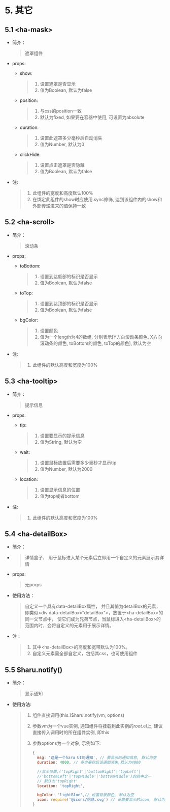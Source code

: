 # 5. 其它

## 5.1 &lt;ha-mask>

- 简介：

  > 遮罩组件

- props:

  - show:

    > 1. 设置遮罩是否显示
    > 2. 值为Boolean, 默认为false

  - position:

    > 1. 与css的position一致
    > 2. 默认为fixed, 如果要在容器中使用, 可设置为absolute

  - duration:

    > 1. 设置此遮罩多少毫秒后自动消失
    > 2. 值为Number, 默认为0

  - clickHide:

    > 1. 设置点击遮罩是否隐藏
    > 2. 值为Boolean, 默认为false

- 注: 

  > 1. 此组件的宽度和高度默认100%
  > 2. 在绑定此组件的show时应使用.sync修饰, 达到该组件内的show和外部传递进来的值保持一致

## 5.2 &lt;ha-scroll>

- 简介：

  > 滚动条

- props:

  - toBottom:

    > 1. 设置到达低部的标识是否显示
    > 2. 值为Boolean, 默认为false

  - toTop:

    > 1. 设置到达顶部的标识是否显示
    > 2. 值为Boolean, 默认为false

  - bgColor:

    > 1. 设置颜色
    > 2. 值为一个length为4的数组, 分别表示[Y方向滚动条颜色, X方向滚动条的颜色, toBottom的颜色, toTop的颜色], 默认为空

- 注:

  > 1. 此组件的默认高度和宽度为100%

## 5.3 &lt;ha-tooltip>

- 简介：

  > 提示信息

- props:

  - tip:

    > 1. 设置要显示的提示信息
    > 2. 值为String, 默认为空

  - wait:

    > 1. 设置鼠标放置后需要多少毫秒才显示tip
    > 2. 值为Number, 默认为2000

  - location:

    > 1. 设置显示信息的位置
    > 2. 值为top或者bottom

- 注:

  > 1. 此组件的默认高度和宽度为100%

## 5.4 &lt;ha-detailBox>

- 简介：
- 
  > 详情盒子， 用于鼠标进入某个元素后立即用一个自定义的元素展示其详情

- props:
  
  > 无porps

- 使用方法：

  >  自定义一个具有data-detailBox属性， 并且其值为detailBox的元素，即类似&lt;div data-detailBox="detailBox">，放置于&lt;ha-detailBox>的同一父节点中， 使它们成为兄弟节点，当鼠标进入&lt;ha-detailBox>的范围内时，会将自定义的元素用于展示详情。

- 注：

  > 1. 其中&lt;ha-detailBox>的高度和宽带默认为100%。
  > 2. 自定义元素需全部自定义，包括其css，也可使用组件

## 5.5 $haru.notify()

- 简介：

  > 显示通知

- 使用方法:

  > 1. 组件直接调用(this.)$haru.notify(vm, options)
  >
  > 2. 参数vm为一个vue实例, 通知组件将挂载到此实例的$root.$el上, 建议直接传入调用时的所在组件实例, 即this
  >
  > 3. 参数options为一个对象, 示例如下:
  >
  >    ```js
  >    {
  >      msg: '这是一个haru UI的通知', // 要显示的通知信息, 默认为空
  >      duration: 4000, // 多少毫秒后该通知消失,默认为4000
  >
  >      //显示位置,('topRight'|'bottomRight'|'topLeft'|
  >      //'bottomLeft'|'topMiddle'|'bottomMiddle')的其中之一
  >      // 默认为'topRight'
  >      location: 'topRight', 
  >
  >      bgColor: 'lightBlue',// 设置背景颜色, 默认为空
  >      icon: require('@icons/信息.svg') // 设置要显示的icon, 默认为欸空
  >    }
  >    ```
